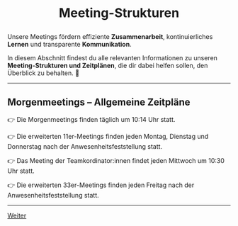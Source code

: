 # <p align="center">Meeting-Strukturen</p>

Unsere Meetings fördern effiziente **Zusammenarbeit**, kontinuierliches **Lernen** und transparente **Kommunikation**.

In diesem Abschnitt findest du alle relevanten Informationen zu unseren **Meeting-Strukturen und Zeitplänen**, die dir dabei helfen sollen, den Überblick zu behalten. 🚀

---

## Morgenmeetings – Allgemeine Zeitpläne

👉 Die Morgenmeetings finden täglich um 10:14 Uhr statt.

👉 Die erweiterten 11er-Meetings finden jeden Montag, Dienstag und Donnerstag nach der Anwesenheitsfeststellung statt.

👉 Das Meeting der Teamkordinator:innen findet jeden Mittwoch um 10:30 Uhr statt.

👉 Die erweiterten 33er-Meetings finden jeden Freitag nach der Anwesenheitsfeststellung statt.

---

[Weiter](/docs/03-meetings/01-allgemein-morgens/README.md)
